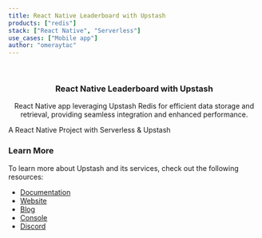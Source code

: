 ```yaml
---
title: React Native Leaderboard with Upstash
products: ["redis"]
stack: ["React Native", "Serverless"]
use_cases: ["Mobile app"]
author: "omeraytac"
---
```


<br />
<div align="center">

  <h3 align="center">React Native Leaderboard with Upstash</h3>

  <p align="center">
   
React Native app leveraging Upstash Redis for efficient data storage and retrieval, providing seamless integration and enhanced performance.
  </p>
</div>

A React Native Project with Serverless & Upstash

### Learn More

To learn more about Upstash and its services, check out the following resources:

- [Documentation](https://docs.upstash.com)
- [Website](https://upstash.com)
- [Blog](https://upstash.com/blog)
- [Console](https://console.upstash.com)
- [Discord](https://upstash.com/discord)


